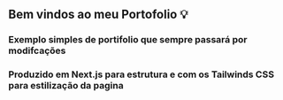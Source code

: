 ## Bem vindos ao meu Portofolio 💡

### Exemplo simples de portifolio que sempre passará por modifcações

### Produzido em Next.js para estrutura e com os Tailwinds CSS para estilização da pagina
